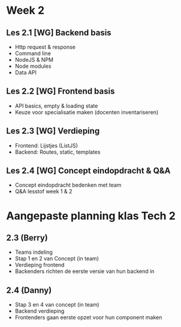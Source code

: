 # Week 2

## Les 2.1 [WG] Backend basis
  - Http request & response
  - Command line
  - NodeJS & NPM
  - Node modules
  - Data API
## Les 2.2 [WG] Frontend basis
  - API basics, empty & loading state
  - Keuze voor specialisatie maken (docenten inventariseren)
## Les 2.3 [WG] Verdieping
  - Frontend: Lijstjes (ListJS)
  - Backend: Routes, static, templates
## Les 2.4 [WG] Concept eindopdracht & Q&A 
  - Concept eindopdracht bedenken met team
  - Q&A lesstof week 1 & 2


# Aangepaste planning klas Tech 2
## 2.3 (Berry)
- Teams indeling
- Stap 1 en 2 van Concept (in team) 
- Verdieping frontend
- Backenders richten de eerste versie van hun backend in

## 2.4 (Danny) 
- Stap 3 en 4 van concept (in team) 
- Backend verdieping
- Frontenders gaan eerste opzet voor hun component maken 

